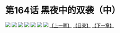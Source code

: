 # 第164话 黑夜中的双袭（中）
![](https://mhpic.xiaomingtaiji.net/comic/D/斗破苍穹拆分版/164话/1.jpg-zymk.middle.webp)
![](https://mhpic.xiaomingtaiji.net/comic/D/斗破苍穹拆分版/164话/2.jpg-zymk.middle.webp)
![](https://mhpic.xiaomingtaiji.net/comic/D/斗破苍穹拆分版/164话/3.jpg-zymk.middle.webp)
![](https://mhpic.xiaomingtaiji.net/comic/D/斗破苍穹拆分版/164话/4.jpg-zymk.middle.webp)
![](https://mhpic.xiaomingtaiji.net/comic/D/斗破苍穹拆分版/164话/5.jpg-zymk.middle.webp)
![](https://mhpic.xiaomingtaiji.net/comic/D/斗破苍穹拆分版/164话/6.jpg-zymk.middle.webp)
![](https://mhpic.xiaomingtaiji.net/comic/D/斗破苍穹拆分版/164话/7.jpg-zymk.middle.webp)
[【上一章】](./163.md)
[【目录】](./README.md)
[【下一章】](./165.md)
